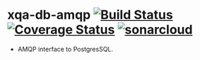 # xqa-db-amqp [![Build Status](https://travis-ci.org/jameshnsears/xqa-db-amqp.svg?branch=master)](https://travis-ci.org/jameshnsears/xqa-db-amqp) [![Coverage Status](https://coveralls.io/repos/github/jameshnsears/xqa-db-amqp/badge.svg?branch=master)](https://coveralls.io/github/jameshnsears/xqa-db-amqp?branch=master) [![sonarcloud](https://sonarcloud.io/api/project_badges/measure?project=jameshnsears_xqa-db-amqp&metric=alert_status)](https://sonarcloud.io/api/project_badges/measure?project=jameshnsears_xqa-db-amqp&metric=alert_status) 
* AMQP interface to PostgresSQL.

